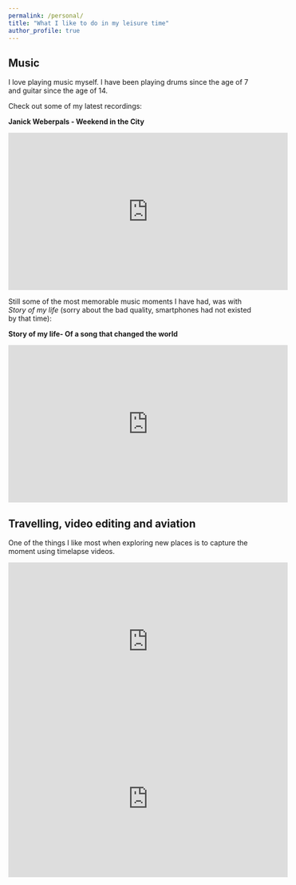```yaml
---
permalink: /personal/
title: "What I like to do in my leisure time"
author_profile: true
---
```


## Music

I love playing music myself. I have been playing drums since the age of 7 and guitar since the age of 14. 

Check out some of my latest recordings:

**Janick Weberpals - Weekend in the City**

<iframe width="560" height="315" src="https://www.youtube.com/embed/0Iu8u8SQ7Ms" title="YouTube video player" frameborder="0" allow="accelerometer; autoplay; clipboard-write; encrypted-media; gyroscope; picture-in-picture" allowfullscreen></iframe>

Still some of the most memorable music moments I have had, was with *Story of my life* (sorry about the bad quality, smartphones had not existed by that time):

**Story of my life- Of a song that changed the world**
<iframe width="560" height="315" src="https://www.youtube.com/embed/QP46ZvQNnzM" title="YouTube video player" frameborder="0" allow="accelerometer; autoplay; clipboard-write; encrypted-media; gyroscope; picture-in-picture" allowfullscreen></iframe>

## Travelling, video editing and aviation

One of the things I like most when exploring new places is to capture the moment using timelapse videos.

<iframe width="560" height="315" src="https://www.youtube.com/embed/AyYwAFR7ZYI" title="YouTube video player" frameborder="0" allow="accelerometer; autoplay; clipboard-write; encrypted-media; gyroscope; picture-in-picture" allowfullscreen></iframe>

<iframe width="560" height="315" src="https://www.youtube.com/embed/a9CgtgYCm98" title="YouTube video player" frameborder="0" allow="accelerometer; autoplay; clipboard-write; encrypted-media; gyroscope; picture-in-picture" allowfullscreen></iframe>